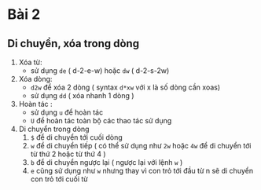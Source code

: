 # Bài 2

## Di chuyển, xóa trong dòng

1. Xóa từ: 
    - sử dụng `de` ( d-2-e-w) hoặc `dw` ( d-2-s-2w)
2. Xóa dòng:  
    - `d2w` để xóa 2 dòng ( syntax `d*xw` với x là số dòng cần xoas)
    - sử dụng `dd` ( xóa nhanh 1 dòng )
3. Hoàn tác :
    - sử dụng `u` để hoàn tác
    - `U` để hoàn tác toàn bộ các thao tác sử dụng
4. Di chuyển trong dòng
    1. `$` để di chuyển tới cuối dòng
    2. `w` để di chuyển tiếp ( có thể sử dụng như `2w` hoặc `4w` để di chuyển tới từ thứ 2 hoặc từ thứ 4 )
    3. `b` để di chuyển ngược lại ( ngược lại với lệnh `w` )
    4.  `e` cũng sử dụng như `w` nhưng thay vì con trỏ tới đầu từ n sẽ di chuyển con trỏ tới cuối từ
